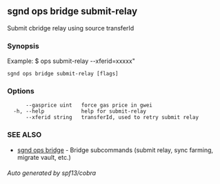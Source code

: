 ## sgnd ops bridge submit-relay

Submit cbridge relay using source transferId

### Synopsis

Example:
$ <appd> ops submit-relay --xferid=xxxxx"

```
sgnd ops bridge submit-relay [flags]
```

### Options

```
      --gasprice uint   force gas price in gwei
  -h, --help            help for submit-relay
      --xferid string   transferId, used to retry submit relay
```

### SEE ALSO

* [sgnd ops bridge](sgnd_ops_bridge.md)	 - Bridge subcommands (submit relay, sync farming, migrate vault, etc.)

###### Auto generated by spf13/cobra
